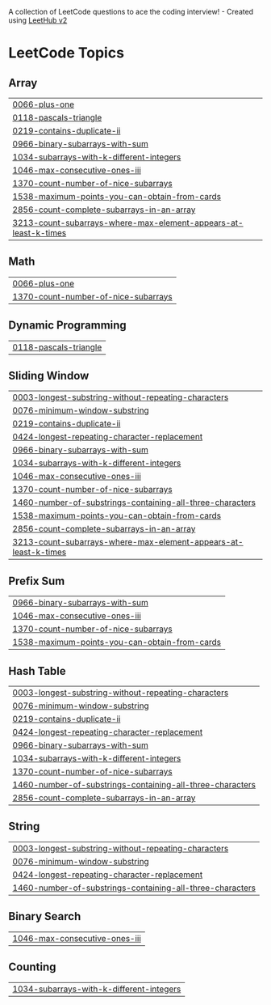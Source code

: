 A collection of LeetCode questions to ace the coding interview! - Created using [LeetHub v2](https://github.com/arunbhardwaj/LeetHub-2.0)
<!---LeetCode Topics Start-->
# LeetCode Topics
## Array
|  |
| ------- |
| [0066-plus-one](https://github.com/DineshKarthikRajanD/Leetcode/tree/master/0066-plus-one) |
| [0118-pascals-triangle](https://github.com/DineshKarthikRajanD/Leetcode/tree/master/0118-pascals-triangle) |
| [0219-contains-duplicate-ii](https://github.com/DineshKarthikRajanD/Leetcode/tree/master/0219-contains-duplicate-ii) |
| [0966-binary-subarrays-with-sum](https://github.com/DineshKarthikRajanD/Leetcode/tree/master/0966-binary-subarrays-with-sum) |
| [1034-subarrays-with-k-different-integers](https://github.com/DineshKarthikRajanD/Leetcode/tree/master/1034-subarrays-with-k-different-integers) |
| [1046-max-consecutive-ones-iii](https://github.com/DineshKarthikRajanD/Leetcode/tree/master/1046-max-consecutive-ones-iii) |
| [1370-count-number-of-nice-subarrays](https://github.com/DineshKarthikRajanD/Leetcode/tree/master/1370-count-number-of-nice-subarrays) |
| [1538-maximum-points-you-can-obtain-from-cards](https://github.com/DineshKarthikRajanD/Leetcode/tree/master/1538-maximum-points-you-can-obtain-from-cards) |
| [2856-count-complete-subarrays-in-an-array](https://github.com/DineshKarthikRajanD/Leetcode/tree/master/2856-count-complete-subarrays-in-an-array) |
| [3213-count-subarrays-where-max-element-appears-at-least-k-times](https://github.com/DineshKarthikRajanD/Leetcode/tree/master/3213-count-subarrays-where-max-element-appears-at-least-k-times) |
## Math
|  |
| ------- |
| [0066-plus-one](https://github.com/DineshKarthikRajanD/Leetcode/tree/master/0066-plus-one) |
| [1370-count-number-of-nice-subarrays](https://github.com/DineshKarthikRajanD/Leetcode/tree/master/1370-count-number-of-nice-subarrays) |
## Dynamic Programming
|  |
| ------- |
| [0118-pascals-triangle](https://github.com/DineshKarthikRajanD/Leetcode/tree/master/0118-pascals-triangle) |
## Sliding Window
|  |
| ------- |
| [0003-longest-substring-without-repeating-characters](https://github.com/DineshKarthikRajanD/Leetcode/tree/master/0003-longest-substring-without-repeating-characters) |
| [0076-minimum-window-substring](https://github.com/DineshKarthikRajanD/Leetcode/tree/master/0076-minimum-window-substring) |
| [0219-contains-duplicate-ii](https://github.com/DineshKarthikRajanD/Leetcode/tree/master/0219-contains-duplicate-ii) |
| [0424-longest-repeating-character-replacement](https://github.com/DineshKarthikRajanD/Leetcode/tree/master/0424-longest-repeating-character-replacement) |
| [0966-binary-subarrays-with-sum](https://github.com/DineshKarthikRajanD/Leetcode/tree/master/0966-binary-subarrays-with-sum) |
| [1034-subarrays-with-k-different-integers](https://github.com/DineshKarthikRajanD/Leetcode/tree/master/1034-subarrays-with-k-different-integers) |
| [1046-max-consecutive-ones-iii](https://github.com/DineshKarthikRajanD/Leetcode/tree/master/1046-max-consecutive-ones-iii) |
| [1370-count-number-of-nice-subarrays](https://github.com/DineshKarthikRajanD/Leetcode/tree/master/1370-count-number-of-nice-subarrays) |
| [1460-number-of-substrings-containing-all-three-characters](https://github.com/DineshKarthikRajanD/Leetcode/tree/master/1460-number-of-substrings-containing-all-three-characters) |
| [1538-maximum-points-you-can-obtain-from-cards](https://github.com/DineshKarthikRajanD/Leetcode/tree/master/1538-maximum-points-you-can-obtain-from-cards) |
| [2856-count-complete-subarrays-in-an-array](https://github.com/DineshKarthikRajanD/Leetcode/tree/master/2856-count-complete-subarrays-in-an-array) |
| [3213-count-subarrays-where-max-element-appears-at-least-k-times](https://github.com/DineshKarthikRajanD/Leetcode/tree/master/3213-count-subarrays-where-max-element-appears-at-least-k-times) |
## Prefix Sum
|  |
| ------- |
| [0966-binary-subarrays-with-sum](https://github.com/DineshKarthikRajanD/Leetcode/tree/master/0966-binary-subarrays-with-sum) |
| [1046-max-consecutive-ones-iii](https://github.com/DineshKarthikRajanD/Leetcode/tree/master/1046-max-consecutive-ones-iii) |
| [1370-count-number-of-nice-subarrays](https://github.com/DineshKarthikRajanD/Leetcode/tree/master/1370-count-number-of-nice-subarrays) |
| [1538-maximum-points-you-can-obtain-from-cards](https://github.com/DineshKarthikRajanD/Leetcode/tree/master/1538-maximum-points-you-can-obtain-from-cards) |
## Hash Table
|  |
| ------- |
| [0003-longest-substring-without-repeating-characters](https://github.com/DineshKarthikRajanD/Leetcode/tree/master/0003-longest-substring-without-repeating-characters) |
| [0076-minimum-window-substring](https://github.com/DineshKarthikRajanD/Leetcode/tree/master/0076-minimum-window-substring) |
| [0219-contains-duplicate-ii](https://github.com/DineshKarthikRajanD/Leetcode/tree/master/0219-contains-duplicate-ii) |
| [0424-longest-repeating-character-replacement](https://github.com/DineshKarthikRajanD/Leetcode/tree/master/0424-longest-repeating-character-replacement) |
| [0966-binary-subarrays-with-sum](https://github.com/DineshKarthikRajanD/Leetcode/tree/master/0966-binary-subarrays-with-sum) |
| [1034-subarrays-with-k-different-integers](https://github.com/DineshKarthikRajanD/Leetcode/tree/master/1034-subarrays-with-k-different-integers) |
| [1370-count-number-of-nice-subarrays](https://github.com/DineshKarthikRajanD/Leetcode/tree/master/1370-count-number-of-nice-subarrays) |
| [1460-number-of-substrings-containing-all-three-characters](https://github.com/DineshKarthikRajanD/Leetcode/tree/master/1460-number-of-substrings-containing-all-three-characters) |
| [2856-count-complete-subarrays-in-an-array](https://github.com/DineshKarthikRajanD/Leetcode/tree/master/2856-count-complete-subarrays-in-an-array) |
## String
|  |
| ------- |
| [0003-longest-substring-without-repeating-characters](https://github.com/DineshKarthikRajanD/Leetcode/tree/master/0003-longest-substring-without-repeating-characters) |
| [0076-minimum-window-substring](https://github.com/DineshKarthikRajanD/Leetcode/tree/master/0076-minimum-window-substring) |
| [0424-longest-repeating-character-replacement](https://github.com/DineshKarthikRajanD/Leetcode/tree/master/0424-longest-repeating-character-replacement) |
| [1460-number-of-substrings-containing-all-three-characters](https://github.com/DineshKarthikRajanD/Leetcode/tree/master/1460-number-of-substrings-containing-all-three-characters) |
## Binary Search
|  |
| ------- |
| [1046-max-consecutive-ones-iii](https://github.com/DineshKarthikRajanD/Leetcode/tree/master/1046-max-consecutive-ones-iii) |
## Counting
|  |
| ------- |
| [1034-subarrays-with-k-different-integers](https://github.com/DineshKarthikRajanD/Leetcode/tree/master/1034-subarrays-with-k-different-integers) |
<!---LeetCode Topics End-->